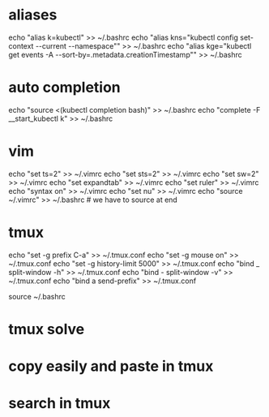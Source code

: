 # aliases
echo "alias k=kubectl" >> ~/.bashrc
echo "alias kns=\"kubectl config set-context --current --namespace\"" >> ~/.bashrc
echo "alias kge=\"kubectl get events -A --sort-by=.metadata.creationTimestamp\"" >> ~/.bashrc

# auto completion
echo "source <(kubectl completion bash)" >> ~/.bashrc
echo "complete -F __start_kubectl k" >> ~/.bashrc

# vim
echo "set ts=2" >> ~/.vimrc
echo "set sts=2" >> ~/.vimrc
echo "set sw=2" >> ~/.vimrc
echo "set expandtab" >> ~/.vimrc
echo "set ruler" >> ~/.vimrc
echo "syntax on" >> ~/.vimrc
echo "set nu" >> ~/.vimrc
echo "source ~/.vimrc" >> ~/.bashrc # we have to source at end

# tmux
echo "set -g prefix C-a" >> ~/.tmux.conf
echo "set -g mouse on" >> ~/.tmux.conf
echo "set -g history-limit 5000" >> ~/.tmux.conf
echo "bind _ split-window -h" >> ~/.tmux.conf
echo "bind - split-window -v" >> ~/.tmux.conf
echo "bind a send-prefix" >> ~/.tmux.conf

source ~/.bashrc

# tmux solve
# copy easily and paste in tmux
# search in tmux